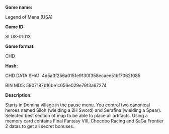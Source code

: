 **Game name:**

Legend of Mana (USA)

**Game ID:**

SLUS-01013

**Game format:**

CHD

**Hash:**

CHD DATA SHA1: 4d5a3f256a0151e9130f358ecaee51bf7062f085

BIN MD5: 5907187b16be1c656e029e79f3a67274

**Description:**

Starts in Domina village in the pause menu. You control two canonical heroes named Siloh (wielding a 2H Sword) and Serafina (wielding a Spear). Selected best section of map to be able to place all artifacts. Using a memory card contains Final Fantasy VIII, Chocobo Racing and SaGa Frontier 2 datas to get all secret bonuses.
